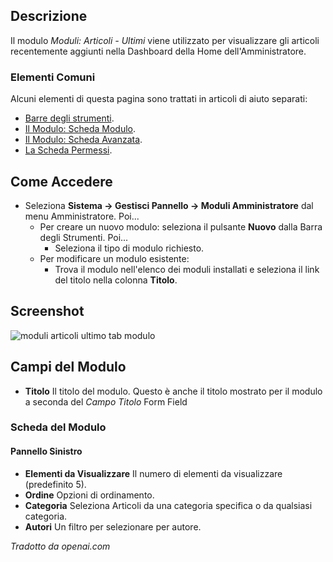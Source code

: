 <!-- Filename: Help4.x:Admin_Modules:_Articles_-_Latest / Display title: Moduli: Articoli - Ultimi -->

## Descrizione

Il modulo *Moduli: Articoli - Ultimi* viene utilizzato per visualizzare gli articoli recentemente aggiunti nella Dashboard della Home dell'Amministratore.

### Elementi Comuni

Alcuni elementi di questa pagina sono trattati in articoli di aiuto separati:

* [Barre degli strumenti](jdocmanual?article=help/common-elements/toolbars).
* [Il Modulo: Scheda Modulo](jdocmanual?article=help/modules/modules-module-tab).
* [Il Modulo: Scheda Avanzata](jdocmanual?article=help/modules/modules-advanced-tab).
* [La Scheda Permessi](jdocmanual?article=help/common-elements/edit-permissions).

## Come Accedere

- Seleziona **Sistema → Gestisci Pannello → Moduli Amministratore** dal
  menu Amministratore. Poi...
  - Per creare un nuovo modulo: seleziona il pulsante **Nuovo** dalla Barra degli Strumenti. Poi...
    - Seleziona il tipo di modulo richiesto.
  - Per modificare un modulo esistente:
    - Trova il modulo nell'elenco dei moduli installati e seleziona il
      link del titolo nella colonna **Titolo**.

## Screenshot

![moduli articoli ultimo tab modulo](../../../it/images/modules-admin/modules-articles-latest-module-tab.png)

## Campi del Modulo

- **Titolo** Il titolo del modulo. Questo è anche il titolo mostrato
  per il modulo a seconda del *Campo Titolo* Form Field

### Scheda del Modulo

#### Pannello Sinistro

- **Elementi da Visualizzare** Il numero di elementi da visualizzare (predefinito 5).
- **Ordine** Opzioni di ordinamento.
- **Categoria** Seleziona Articoli da una categoria specifica o da qualsiasi categoria.
- **Autori** Un filtro per selezionare per autore.

*Tradotto da openai.com*
